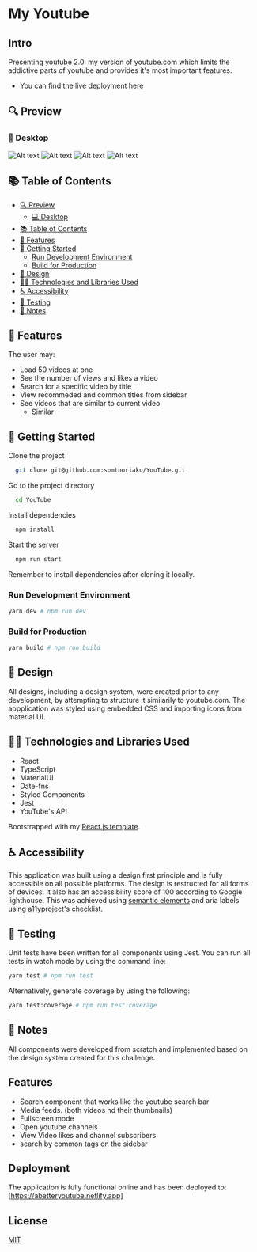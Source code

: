 # My Youtube


## Intro
Presenting youtube 2.0. my version of youtube.com which limits the addictive parts of youtube and provides it's most important features.
- You can find the live deployment [here](https://abetteryoutube.netlify.app)

## 🔍 Preview
### 📱 Desktop

![Alt text](assets/SS1.png?raw=true "Homepage")
![Alt text](assets/SS2.png?raw=true "Example of the search function")
![Alt text](assets/SS3.png?raw=true "A channel's feed")
![Alt text](assets/SS1.png?raw=true "A video Feed")

## 📚 Table of Contents

- [🔍 Preview](#-preview)
  - [💻 Desktop](#-desktop)
- [📚 Table of Contents](#-table-of-contents)
- [🚀 Features](#-features)
- [🔧 Getting Started](#-getting-started)
  - [Run Development Environment](#run-development-environment)
  - [Build for Production](#build-for-production)
- [🎨 Design](#-design)
- [👩‍💻 Technologies and Libraries Used](#-technologies-and-libraries-used)
- [♿ Accessibility](#-accessibility)
- [🧪 Testing](#-testing)
- [📝 Notes](#-notes)



## 🚀 Features

The user may:

- Load 50 videos at one
- See the number of views and likes a video
- Search for a specific video by title
- View recommeded and common titles from sidebar
- See videos that are similar to current video
  - Similar

## 🔧 Getting Started
Clone the project

```bash
  git clone git@github.com:somtooriaku/YouTube.git
```

Go to the project directory

```bash
  cd YouTube
```

Install dependencies

```bash
  npm install
```

Start the server

```bash
  npm run start
```

Remember to install dependencies after cloning it locally.

### Run Development Environment

```bash
yarn dev # npm run dev
```

### Build for Production

```bash
yarn build # npm run build
```

## 🎨 Design

All designs, including a design system, were created prior to any development, by attempting to structure it similarily to youtube.com. The appplication was styled using embedded CSS and importing icons from material UI.

## 👩‍💻 Technologies and Libraries Used

- React
- TypeScript
- MaterialUI
- Date-fns
- Styled Components
- Jest
- YouTube's API

Bootstrapped with my [React.js template](https://github.com/facebook/create-react-app).

## ♿ Accessibility

This application was built using a design first principle and is fully accessible on all possible platforms. The design is restructed for all forms of devices. It also has an accessibility score of 100 according to Google lighthouse. This was achieved using [semantic elements](https://developer.mozilla.org/en-US/docs/Glossary/Semantics) and aria labels using [a11yproject's checklist](https://www.a11yproject.com/checklist/).

## 🧪 Testing

Unit tests have been written for all components using Jest. You can run all tests in watch mode by using the command line:

```bash
yarn test # npm run test
```

Alternatively, generate coverage by using the following:

```bash
yarn test:coverage # npm run test:coverage
```

## 📝 Notes

All components were developed from scratch and implemented based on the design system created for this challenge.


 
## Features

- Search component that works like the youtube search bar
- Media feeds. (both videos nd their thumbnails)
- Fullscreen mode
- Open youtube channels
- View Video likes and channel subscribers
- search by common tags on the sidebar


## Deployment

The application is fully functional online and has been deployed to: [https://abetteryoutube.netlify.app]



## License

[MIT](https://choosealicense.com/licenses/mit/)

